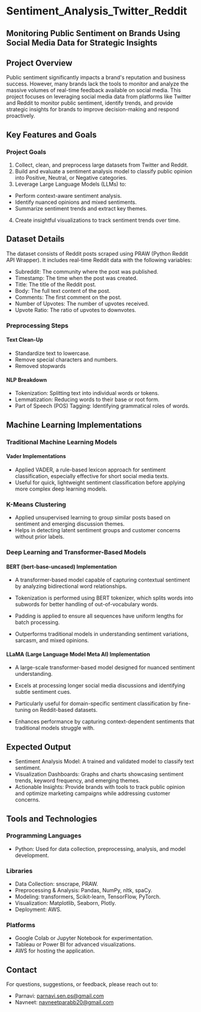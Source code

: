 # Sentiment_Analysis_Twitter_Reddit 
## Monitoring Public Sentiment on Brands Using Social Media Data for Strategic Insights 
## Project Overview
Public sentiment significantly impacts a brand's reputation and business success. However, many brands lack the tools to monitor and analyze the massive volumes of real-time feedback available on social media. This project focuses on leveraging social media data from platforms like Twitter and Reddit to monitor public sentiment, identify trends, and provide strategic insights for brands to improve decision-making and respond proactively. 
## Key Features and Goals
### Project Goals
1. Collect, clean, and preprocess large datasets from Twitter and Reddit.
2. Build and evaluate a sentiment analysis model to classify public opinion into Positive, Neutral, or Negative categories.
3. Leverage Large Language Models (LLMs) to:
- Perform context-aware sentiment analysis.
- Identify nuanced opinions and mixed sentiments.
- Summarize sentiment trends and extract key themes.
4. Create insightful visualizations to track sentiment trends over time.
## Dataset Details
The dataset consists of Reddit posts scraped using PRAW (Python Reddit API Wrapper). It includes real-time Reddit data with the following variables:

- Subreddit: The community where the post was published.
- Timestamp: The time when the post was created.
- Title:  The title of the Reddit post.
- Body: The full text content of the post.
- Comments: The first comment on the post.
- Number of Upvotes: The number of upvotes received.
- Upvote Ratio: The ratio of upvotes to downvotes.
### Preprocessing Steps
#### Text Clean-Up
- Standardize text to lowercase.
- Remove special characters and numbers.
- Removed stopwards
#### NLP Breakdown
- Tokenization: Splitting text into individual words or tokens.
- Lemmatization: Reducing words to their base or root form.
- Part of Speech (POS) Tagging: Identifying grammatical roles of words.

## Machine Learning Implementations
### Traditional Machine Learning Models
#### Vader Implementations
- Applied VADER, a rule-based lexicon approach for sentiment classification, especially effective for short social media texts.
- Useful for quick, lightweight sentiment classification before applying more complex deep learning models.
### K-Means Clustering
- Applied unsupervised learning to group similar posts based on sentiment and emerging discussion themes.
- Helps in detecting latent sentiment groups and customer concerns without prior labels.
### Deep Learning and Transformer-Based Models
#### BERT (bert-base-uncased) Implementation
- A transformer-based model capable of capturing contextual sentiment by analyzing bidirectional word relationships.

- Tokenization is performed using BERT tokenizer, which splits words into subwords for better handling of out-of-vocabulary words.

- Padding is applied to ensure all sequences have uniform lengths for batch processing.

- Outperforms traditional models in understanding sentiment variations, sarcasm, and mixed opinions.
#### LLaMA (Large Language Model Meta AI) Implementation
- A large-scale transformer-based model designed for nuanced sentiment understanding.

- Excels at processing longer social media discussions and identifying subtle sentiment cues.

- Particularly useful for domain-specific sentiment classification by fine-tuning on Reddit-based datasets.

- Enhances performance by capturing context-dependent sentiments that traditional models struggle with.
## Expected Output
- Sentiment Analysis Model: A trained and validated model to classify text sentiment.
- Visualization Dashboards: Graphs and charts showcasing sentiment trends, keyword frequency, and emerging themes.
- Actionable Insights: Provide brands with tools to track public opinion and optimize marketing campaigns while addressing customer concerns.
## Tools and Technologies
### Programming Languages
- Python: Used for data collection, preprocessing, analysis, and model development.
### Libraries
- Data Collection: snscrape, PRAW.
- Preprocessing & Analysis: Pandas, NumPy, nltk, spaCy.
- Modeling: transformers, Scikit-learn, TensorFlow, PyTorch.
- Visualization: Matplotlib, Seaborn, Plotly.
- Deployment: AWS.
### Platforms
- Google Colab or Jupyter Notebook for experimentation.
- Tableau or Power BI for advanced visualizations.
- AWS for hosting the application.
## Contact
For questions, suggestions, or feedback, please reach out to:
- Parnavi: parnavi.sen.ps@gmail.com
- Navneet: navneetparabb20@gmail.com
